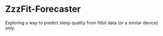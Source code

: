 # ZzzFit-Forecaster

Exploring a way to predict sleep quality from fitbit data (or a similar device) only.
